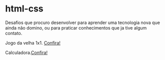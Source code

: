 # html-css

Desafios que procuro desenvolver para aprender uma tecnologia nova que ainda não domino, ou para praticar conhecimentos que ja tive algum contato.

Jogo da velha 1x1. <a href="https://andersonalbuqq.github.io/Mini-Desafios/jogo%20da%20velha/" target="_blank">Confira!</a>

Calculadora.<a href="https://andersonalbuqq.github.io/Mini-Desafios/teste%20calculadora/" target="_blank">Confira!</a>